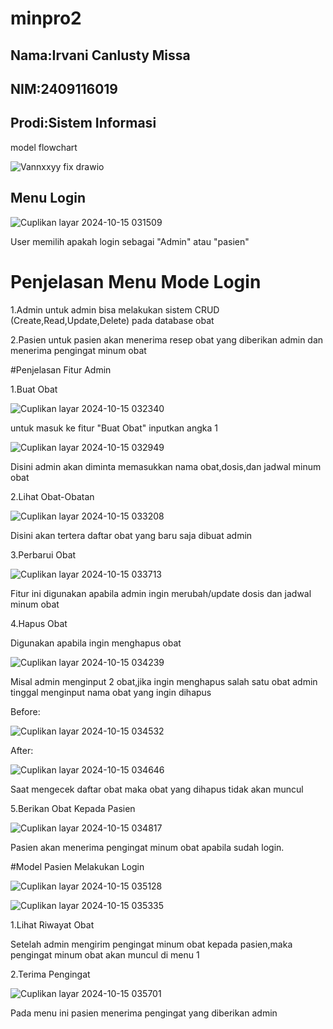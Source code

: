 # minpro2

## Nama:Irvani Canlusty Missa

## NIM:2409116019

## Prodi:Sistem Informasi


model flowchart

![Vannxxyy fix drawio](https://github.com/user-attachments/assets/4fe8318b-9d4e-4dfb-bee5-655ec8ac9751)


## Menu Login

![Cuplikan layar 2024-10-15 031509](https://github.com/user-attachments/assets/5551cd6e-0645-4a9e-b46b-f94f1bf3d04a)

User memilih apakah login sebagai "Admin" atau "pasien"

# Penjelasan Menu Mode Login


1.Admin untuk admin bisa melakukan sistem CRUD (Create,Read,Update,Delete) pada database obat


2.Pasien untuk pasien akan menerima resep obat yang diberikan admin dan menerima pengingat minum obat

#Penjelasan Fitur Admin


1.Buat Obat

![Cuplikan layar 2024-10-15 032340](https://github.com/user-attachments/assets/7f608b13-30cd-4ee9-a963-0221220c46ae)

untuk masuk ke fitur "Buat Obat" inputkan angka 1

![Cuplikan layar 2024-10-15 032949](https://github.com/user-attachments/assets/b84c003e-5982-435d-9872-1997464f7874)

Disini admin akan diminta memasukkan nama obat,dosis,dan jadwal minum obat


2.Lihat Obat-Obatan

![Cuplikan layar 2024-10-15 033208](https://github.com/user-attachments/assets/a0cb4caa-e476-47ad-8d08-d20a455e5fe2)

Disini akan tertera daftar obat yang baru saja dibuat admin


3.Perbarui Obat

![Cuplikan layar 2024-10-15 033713](https://github.com/user-attachments/assets/172e0a3f-a65a-47d6-a674-4fbb2f8167b7)

Fitur ini digunakan apabila admin ingin merubah/update dosis dan jadwal minum obat


4.Hapus Obat

Digunakan apabila ingin menghapus obat

![Cuplikan layar 2024-10-15 034239](https://github.com/user-attachments/assets/00168986-f269-44e8-be29-66b0ef76d5d0)

Misal admin menginput 2 obat,jika ingin menghapus salah satu obat admin tinggal menginput nama obat yang ingin dihapus

Before:

![Cuplikan layar 2024-10-15 034532](https://github.com/user-attachments/assets/5a460172-3b27-4123-88b8-34270723786d)

After:

![Cuplikan layar 2024-10-15 034646](https://github.com/user-attachments/assets/715c46b5-0e36-494b-89be-29e93a4d4f9f)

Saat mengecek daftar obat maka obat yang dihapus tidak akan muncul


5.Berikan Obat Kepada Pasien

![Cuplikan layar 2024-10-15 034817](https://github.com/user-attachments/assets/d9df593f-bd32-49bf-8496-4a7212f516dd)

Pasien akan menerima pengingat minum obat apabila sudah login.

#Model Pasien Melakukan Login

![Cuplikan layar 2024-10-15 035128](https://github.com/user-attachments/assets/8b12a16d-220a-410c-9376-f6f49a7b60b8)

![Cuplikan layar 2024-10-15 035335](https://github.com/user-attachments/assets/13cc186b-b800-48f6-baf1-622682ba4b16)


1.Lihat Riwayat Obat

Setelah admin mengirim pengingat minum obat kepada pasien,maka pengingat minum obat akan muncul di menu 1


2.Terima Pengingat

![Cuplikan layar 2024-10-15 035701](https://github.com/user-attachments/assets/a3e81b66-7d06-4d2a-a1f3-87a32f61e050)

Pada menu ini pasien menerima pengingat yang diberikan admin

